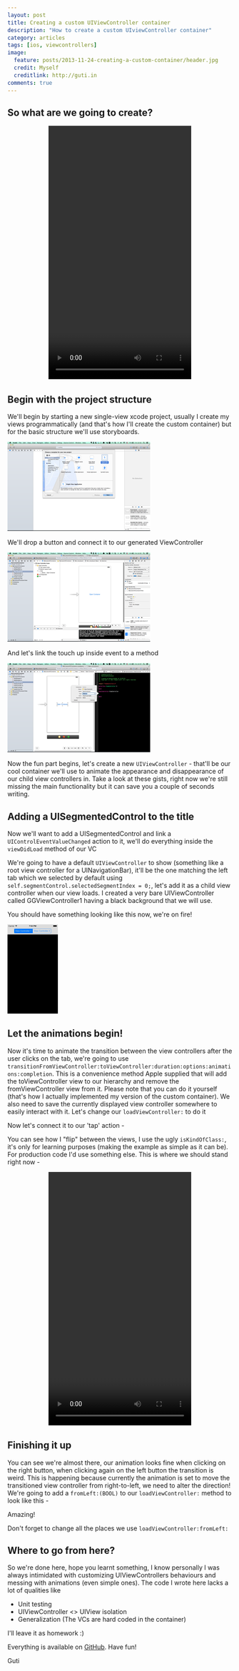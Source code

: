 ```yaml
---
layout: post
title: Creating a custom UIViewController container
description: "How to create a custom UIviewController container"
category: articles
tags: [ios, viewcontrollers]
image:
  feature: posts/2013-11-24-creating-a-custom-container/header.jpg
  credit: Myself
  creditlink: http://guti.in
comments: true
---
```


## So what are we going to create?

<div style="text-align: center">
<video width="320" height="568" controls><source src="/materials/videos/2013-11-24-creating-a-custom-container/working.mp4" type="video/mp4"></video>
</div>

## Begin with the project structure

We'll begin by starting a new single-view xcode project, usually I create my views programmatically (and that's how I'll create the custom container) but for the basic structure we'll use storyboards.

<div class="text-center">
    <a href="/images/posts/2013-11-24-creating-a-custom-container/1_new_project.png" class="fancybox" title="Creating a new project">
        <img src="/thumbs/1_new_project_320x200.png" alt="Creating a new project">
    </a>
</div>

We'll drop a button and connect it to our generated ViewController

<div class="text-center">
    <a href="/images/posts/2013-11-24-creating-a-custom-container/2_add_button_to_storyboard.png" class="fancybox" title="Adding a button">
        <img class="center" src="/thumbs/2_add_button_to_storyboard_320x200.png" alt="Adding a button">
    </a>
</div>

And let's link the touch up inside event to a method

<div class="text-center">
    <a href="/images/posts/2013-11-24-creating-a-custom-container/3_link_action.png" class="fancybox" title="Linking the action">
        <img class="center" src="/thumbs/3_link_action_320x200.png" alt="Linking the action">
    </a>
</div>

Now the fun part begins, let's create a new `UIViewController` - that'll be our cool container we'll use to animate the appearance and disappearance of our child view controllers in.
Take a look at these gists, right now we're still missing the main functionality but it can save you a couple of seconds writing.

<script src="https://gist.github.com/ngutman/a7aeaa3e94a8d89222a9.js"></script>

<script src="https://gist.github.com/ngutman/191cbc973febe9de9234.js"></script>

## Adding a UISegmentedControl to the title
Now we'll want to add a UISegmentedControl and link a `UIControlEventValueChanged` action to it, we'll do everything inside the `viewDidLoad` method of our VC

<script src="https://gist.github.com/ngutman/7609353.js"></script>

We're going to have a default `UIViewController` to show (something like a root view controller for a UINavigationBar), it'll be the one matching the left tab which we selected by default using `self.segmentControl.selectedSegmentIndex = 0;`, let's add it as a child view controller when our view loads.
I created a very bare UIViewController called GGViewController1 having a black background that we will use.

<script src="https://gist.github.com/ngutman/7609358.js"></script>

<script src="https://gist.github.com/ngutman/7609362.js"></script>

You should have something looking like this now, we're on fire!

<div class="text-center">
    <a href="/images/posts/2013-11-24-creating-a-custom-container/4_pretty_vc.png" class="fancybox" title="Pretty view controller">
        <img class="center" src="/thumbs/4_pretty_vc_320x200.png" alt="Pretty view controller">
    </a>
</div>

## Let the animations begin!

Now it's time to animate the transition between the view controllers after the user clicks on the tab, we're going to use `transitionFromViewController:toViewController:duration:options:animations:completion`.
This is a convenience method Apple supplied that will add the toViewController view to our hierarchy and remove the fromViewController view from it. Please note that you can do it yourself (that's how I actually implemented my version of the custom container).
We also need to save the currently displayed view controller somewhere to easily interact with it. Let's change our `loadViewController:` to do it

<script src="https://gist.github.com/ngutman/7609365.js"></script>

Now let's connect it to our 'tap' action -

<script src="https://gist.github.com/ngutman/7609367.js"></script>

You can see how I "flip" between the views, I use the ugly `isKindOfClass:`, it's only for learning purposes (making the example as simple as it can be). For production code I'd use something else.
This is where we should stand right now -

<div style="text-align: center">
<video width="320" height="568" controls><source src="/materials/videos/2013-11-24-creating-a-custom-container/half_working.mp4" type="video/mp4"></video>
</div>

## Finishing it up

You can see we're almost there, our animation looks fine when clicking on the right button, when clicking again on the left button the transition is weird.
This is happening because currently the animation is set to move the transitioned view controller from right-to-left, we need to alter the direction!
We're going to add a `fromLeft:(BOOL)` to our `loadViewController:` method to look like this -

<script src="https://gist.github.com/ngutman/7609370.js"></script>

Amazing!

Don't forget to change all the places we use `loadViewController:fromLeft:`

## Where to go from here?

So we're done here, hope you learnt something, I know personally I was always intimidated with customizing UIViewControllers behaviours and messing with animations (even simple ones).
The code I wrote here lacks a lot of qualities like

* Unit testing
* UIViewController <> UIView isolation
* Generalization (The VCs are hard coded in the container)

I'll leave it as homework :)

Everything is available on [GitHub](https://github.com/ngutman/MyCustomVCContainer). Have fun!

Guti